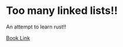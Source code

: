 # Too many linked lists!!

An attempt to learn rust!!

[Book Link](https://rust-unofficial.github.io/too-many-lists/index.html)
